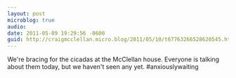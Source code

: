 ```yaml
---
layout: post
microblog: true
audio: 
date: 2011-05-09 19:29:56 -0600
guid: http://craigmcclellan.micro.blog/2011/05/10/t67763266528620545.html
---
```

We're bracing for the cicadas at the McClellan house. Everyone is talking about them today, but we haven't seen any yet. #anxiouslywaiting
